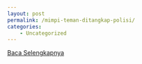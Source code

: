 ```yaml
---
layout: post
permalink: /mimpi-teman-ditangkap-polisi/
categories:
    - Uncategorized
---
```


[Baca Selengkapnya](/02)